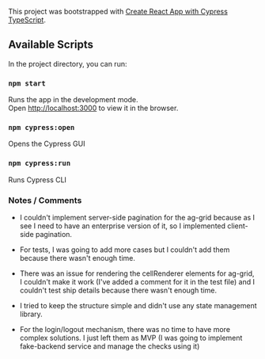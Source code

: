 This project was bootstrapped with [Create React App with Cypress TypeScript](https://github.com/cypress-io/cra-template-cypress-typescript).

## Available Scripts

In the project directory, you can run:

### `npm start`

Runs the app in the development mode.<br />
Open [http://localhost:3000](http://localhost:3000) to view it in the browser.

### `npm cypress:open`

Opens the Cypress GUI

### `npm cypress:run`

Runs Cypress CLI

### Notes / Comments
-   I couldn't implement server-side pagination for the ag-grid because as I see I need to have an enterprise version of it, so I implemented client-side pagination.

-   For tests, I was going to add more cases but I couldn't add them because there wasn't enough time.

-   There was an issue for rendering the cellRenderer elements for ag-grid, I couldn't make it work (I've added a comment for it in the test file) and I couldn't test ship details because there wasn't enough time.

-   I tried to keep the structure simple and didn't use any state management library.

-   For the login/logout mechanism, there was no time to have more complex solutions. I just left them as MVP (I was going to implement fake-backend service and manage the checks using it)